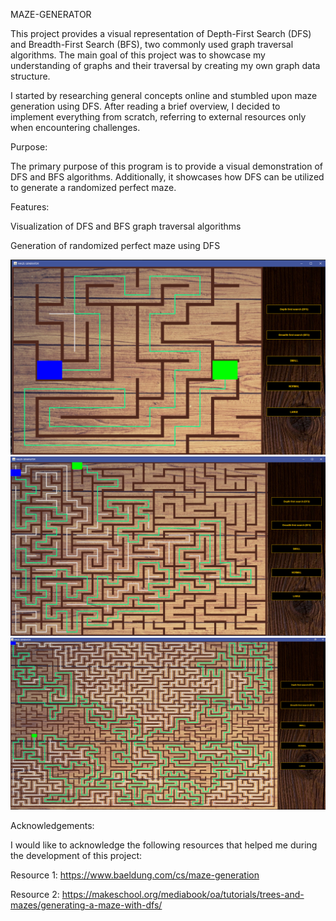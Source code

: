 MAZE-GENERATOR

This project provides a visual representation of Depth-First Search (DFS) and Breadth-First Search (BFS), two commonly used graph traversal algorithms. The main goal of this project was to showcase my understanding of graphs and their traversal by creating my own graph data structure.

I started by researching general concepts online and stumbled upon maze generation using DFS. After reading a brief overview, I decided to implement everything from scratch, referring to external resources only when encountering challenges.

Purpose:

  The primary purpose of this program is to provide a visual demonstration of DFS and BFS algorithms. Additionally, it showcases how DFS can be utilized to generate a randomized perfect maze.

Features:

  Visualization of DFS and BFS graph traversal algorithms

  Generation of randomized perfect maze using DFS

![](readmeImages/img_0.png)
![](readmeImages/img_1.png)
![](readmeImages/img_2.png)

Acknowledgements:

  I would like to acknowledge the following resources that helped me during the development of this project:

  Resource 1: https://www.baeldung.com/cs/maze-generation

  Resource 2: https://makeschool.org/mediabook/oa/tutorials/trees-and-mazes/generating-a-maze-with-dfs/
